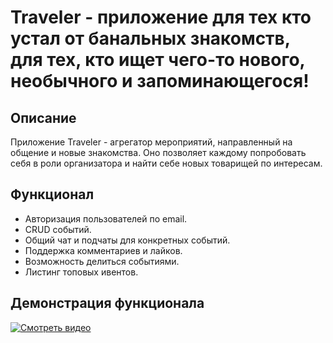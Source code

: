# Traveler - приложение для тех кто устал от банальных знакомств, для тех, кто ищет чего-то нового, необычного и запоминающегося!

## Описание
Приложение Traveler - агрегатор мероприятий, направленный на общение и новые знакомства. Оно позволяет каждому попробовать себя в роли организатора и найти себе новых товарищей по интересам.

## Функционал
* Авторизация пользователей по email.
* CRUD событий.
* Общий чат и подчаты для конкретных событий.
* Поддержка комментариев и лайков.
* Возможность делиться событиями.
* Листинг топовых ивентов.

## Демонстрация функционала
[![Смотреть видео](https://img.youtube.com/vi/dPwVfoH6N20/0.jpg)](https://www.youtube.com/watch?v=dPwVfoH6N20)
